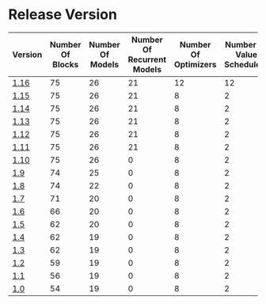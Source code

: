# Release Version

| Version                 | Number Of Blocks | Number Of Models | Number Of Recurrent Models | Number Of Optimizers | Number Of Value Schedulers | Number Of Cost Functions | Number Of Containers | Number of Utilities | Number Of Regularizers | Backward Incompatible Changes |
|-------------------------|------------------|------------------|----------------------------|----------------------|----------------------------|--------------------------|----------------------|---------------------|------------------------|-------------------------------|
| [1.16](Release/1-16.md) | 75               | 26               | 21                         | 12                   | 12                         | 5                        | 6                    | 3                   | 3                      | Yes                           |
| [1.15](Release/1-15.md) | 75               | 26               | 21                         | 8                    | 2                          | 5                        | 6                    | 3                   | 3                      | Yes                           |
| [1.14](Release/1-14.md) | 75               | 26               | 21                         | 8                    | 2                          | 5                        | 6                    | 3                   | 3                      | No                            |
| [1.13](Release/1-13.md) | 75               | 26               | 21                         | 8                    | 2                          | 5                        | 6                    | 3                   | 3                      | No                            |
| [1.12](Release/1-12.md) | 75               | 26               | 21                         | 8                    | 2                          | 5                        | 6                    | 3                   | 3                      | No                            |
| [1.11](Release/1-11.md) | 75               | 26               | 21                         | 8                    | 2                          | 5                        | 6                    | 3                   | 3                      | No                            |
| [1.10](Release/1-10.md) | 75               | 26               | 0                          | 8                    | 2                          | 5                        | 6                    | 3                   | 3                      | No                            |
| [1.9](Release/1-9.md)   | 74               | 25               | 0                          | 8                    | 2                          | 5                        | 2                    | 3                   | 3                      | No                            |
| [1.8](Release/1-8.md)   | 74               | 22               | 0                          | 8                    | 2                          | 5                        | 2                    | 3                   | 3                      | No                            |
| [1.7](Release/1-7.md)   | 71               | 20               | 0                          | 8                    | 2                          | 5                        | 2                    | 3                   | 3                      | No                            |
| [1.6](Release/1-6.md)   | 66               | 20               | 0                          | 8                    | 2                          | 5                        | 2                    | 3                   | 3                      | No                            |
| [1.5](Release/1-5.md)   | 62               | 20               | 0                          | 8                    | 2                          | 5                        | 2                    | 3                   | 3                      | No                            |
| [1.4](Release/1-4.md)   | 62               | 19               | 0                          | 8                    | 2                          | 5                        | 2                    | 3                   | 3                      | Yes                           |
| [1.3](Release/1-3.md)   | 62               | 19               | 0                          | 8                    | 2                          | 5                        | 2                    | 3                   | 3                      | No                            |
| [1.2](Release/1-2.md)   | 59               | 19               | 0                          | 8                    | 2                          | 5                        | 2                    | 3                   | 3                      | No                            |
| [1.1](Release/1-1.md)   | 56               | 19               | 0                          | 8                    | 2                          | 5                        | 2                    | 3                   | 3                      | No                            |
| [1.0](Release/1-0.md)   | 54               | 19               | 0                          | 8                    | 2                          | 5                        | 2                    | 3                   | 3                      | No                            |
